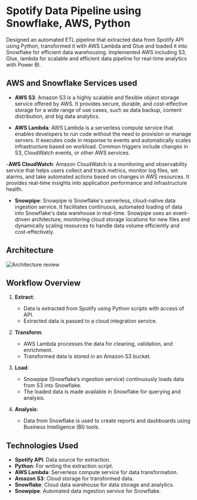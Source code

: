 # Spotify Data Pipeline using Snowflake, AWS, Python 
Designed an automated ETL pipeline that extracted data from Spotify API using Python, transformed it with AWS Lambda
and Glue and loaded it into Snowflake for efficient data warehousing. Implemented AWS including S3, Glue, lambda for scalable and efficient data pipeline for real-time analytics with Power BI.

## AWS and Snowflake Services used 
 - **AWS S3**:
Amazon S3 is a highly scalable and flexible object storage service offered by AWS. It provides secure, durable, and cost-effective storage for a wide range of use cases, such as data backup, content distribution, and big data analytics.

- **AWS Lambda**:
AWS Lambda is a serverless compute service that enables developers to run code without the need to provision or manage servers. It executes code in response to events and automatically scales infrastructure based on workload. Common triggers include changes in S3, CloudWatch events, or other AWS services.

-**AWS CloudWatch**:
Amazon CloudWatch is a monitoring and observability service that helps users collect and track metrics, monitor log files, set alarms, and take automated actions based on changes in AWS resources. It provides real-time insights into application performance and infrastructure health.

- **Snowpipe**:
Snowpipe is Snowflake's serverless, cloud-native data ingestion service. It facilitates continuous, automated loading of data into Snowflake's data warehouse in real-time. Snowpipe uses an event-driven architecture, monitoring cloud storage locations for new files and dynamically scaling resources to handle data volume efficiently and cost-effectively.

## Architecture
![Architecture review](https://github.com/user-attachments/assets/fa92185c-a72d-4778-9b89-016052e105cc)

## **Workflow Overview**

1. **Extract**:
   - Data is extracted from Spotify using Python scripts with access of API.
   - Extracted data is passed to a cloud integration service.

2. **Transform**:
   - AWS Lambda processes the data for cleaning, validation, and enrichment.
   - Transformed data is stored in an Amazon S3 bucket.

3. **Load**:
   - Snowpipe (Snowflake’s ingestion service) continuously loads data from S3 into Snowflake.
   - The loaded data is made available in Snowflake for querying and analysis.

4. **Analysis**:
   - Data from Snowflake is used to create reports and dashboards using Business Intelligence (BI) tools.
  
## **Technologies Used**

- **Spotify API**: Data source for extraction.
- **Python**: For writing the extraction script.
- **AWS Lambda**: Serverless compute service for data transformation.
- **Amazon S3**: Cloud storage for transformed data.
- **Snowflake**: Cloud data warehouse for data storage and analytics.
- **Snowpipe**: Automated data ingestion service for Snowflake.


